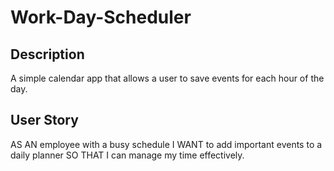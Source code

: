# Work-Day-Scheduler

## Description

A simple calendar app that allows a user to save events for each hour of the day.

## User Story

AS AN employee with a busy schedule
I WANT to add important events to a daily planner
SO THAT I can manage my time effectively.